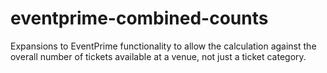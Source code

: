 # eventprime-combined-counts
Expansions to EventPrime functionality to allow the calculation against the overall number of tickets available at a venue, not just a ticket category.
